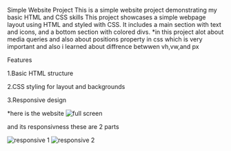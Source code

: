 Simple Website Project
This is a simple website project demonstrating  my basic HTML and CSS skills
This project showcases a simple webpage layout using HTML and styled with CSS. It includes a main section with text and icons, and a bottom section with colored divs.
*in this project alot about media queries and also about positions property in css which is very important and also i learned about diffrence betwwen vh,vw,and px 

Features

1.Basic HTML structure

2.CSS styling for layout and backgrounds

3.Responsive design 

*here is the website
![full screen](https://github.com/azainadil/project1-responsive-page/assets/143929142/28c315bd-1088-47a9-b4bc-4eb96bef8c6d)

and its responsivness  these are 2 parts

![responsive 1](https://github.com/azainadil/project1-responsive-page/assets/143929142/2257861e-71c8-41e6-9d16-e142012349bf)                     ![responsive 2](https://github.com/azainadil/project1-responsive-page/assets/143929142/3c004e6f-a2f2-45e5-8c25-f486c989b605)
